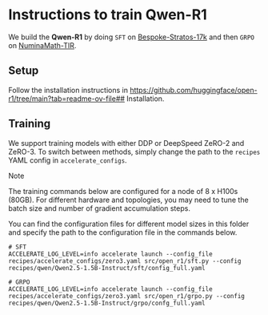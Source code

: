 # Instructions to train Qwen-R1

We build the **Qwen-R1** by doing `SFT` on [Bespoke-Stratos-17k](https://huggingface.co/datasets/bespokelabs/Bespoke-Stratos-17k) and then `GRPO` on [NuminaMath-TIR](https://huggingface.co/datasets/AI-MO/NuminaMath-TIR).

## Setup

Follow the installation instructions in https://github.com/huggingface/open-r1/tree/main?tab=readme-ov-file## Installation.

## Training

We support training models with either DDP or DeepSpeed ZeRO-2 and ZeRO-3. To switch between methods, simply change the path to the `recipes` YAML config in `accelerate_configs`.

> [!NOTE]
> The training commands below are configured for a node of 8 x H100s (80GB). For different hardware and topologies, you may need to tune the batch size and number of gradient accumulation steps.

You can find the configuration files for different model sizes in this folder and specify the path to the configuration file in the commands below.

```shell
# SFT
ACCELERATE_LOG_LEVEL=info accelerate launch --config_file recipes/accelerate_configs/zero3.yaml src/open_r1/sft.py --config recipes/qwen/Qwen2.5-1.5B-Instruct/sft/config_full.yaml

# GRPO
ACCELERATE_LOG_LEVEL=info accelerate launch --config_file recipes/accelerate_configs/zero3.yaml src/open_r1/grpo.py --config recipes/qwen/Qwen2.5-1.5B-Instruct/grpo/confg_full.yaml
```
